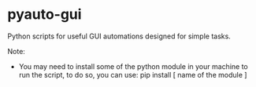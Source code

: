 # pyauto-gui
Python scripts for useful GUI automations designed for simple tasks.

Note:
- You may need to install some of the python module in your machine to run the script, to do so, you can use: 
  pip install [ name of the module ]
    

